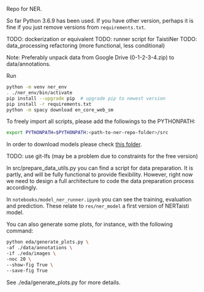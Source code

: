 Repo for NER.

So far Python 3.6.9 has been used. If you have other version, perhaps it is
fine if you just remove versions from `requirements.txt`.

TODO: dockerization or equivalent
TODO: runner script for TaistiNer
TODO: data_processing refactoring (more functional, less conditional)

Note: Preferably unpack data from Google Drive (0-1-2-3-4.zip) to data/annotations.

Run
```bash
python -m venv ner_env
. ./ner_env/bin/activate
pip install --upgrade pip  # upgrade pip to newest version
pip install -r requirements.txt
python -m spacy download en_core_web_sm
```

To freely import all scripts, please add the followings to the PYTHONPATH:
```bash
export PYTHONPATH=$PYTHONPATH:<path-to-ner-repo-folder>/src
```

In order to download models please check [this folder](./res/).

TODO: use git-lfs (may be a problem due to constraints for the free version)

In src/prepare_data_utils.py you can find a script for data preparation. It 
is partly, and will be fully functional to provide flexibility. However, right
now we need to design a full architecture to code the data preparation process
accordingly.

In `notebooks/model_ner_runner.ipynb` you can see the training, evaluation and 
prediction.
These relate to `res/ner_model` a first version of NERTaisti model. 

You can also generate some plots, for instance, with the following command:
```bash
python eda/generate_plots.py \
-af ./data/annotations \
-if ./eda/images \
-noc 20 \
--show-fig True \
--save-fig True
```
See ./eda/generate_plots.py for more details.
